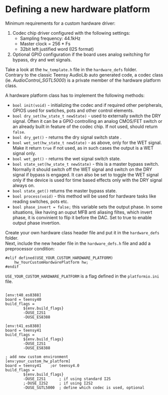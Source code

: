 # Defining a new hardware platform  

Minimum requirements for a custom hardware driver:  
1. Codec chip driver configured with the following settings:  
	- Sampling frequency: 44.1kHz
	- Master clock = 256 * Fs
	- 32bit left justified word (I2S format)
2. Optional GPIO configuration if the board uses analog switching for bypass, dry and wet signals.  

Take a look at the `hw_template.h` file in the `hardware_defs` folder.  
Contrary to the classic Teensy AudioLib auto generated code, a codec class (ie. *AudioControl_SGTL5000*) is a private member of the hardware platform class.  

A hardware platform class has to implement the following methods:  
- `bool init(void)` -  initializing the codec and if required other peripherals, GPIOS used for swtiches, pots and other control elements.  
- `bool dry_set(hw_state_t newState)` - used to externally switch the DRY signal. Often it can be a GPIO controlling an analog CMOS/FET switch or an already built in feature of the codec chip. If not used, should return `false`.  
- `bool dry_get()` - returns the dry signal switch state .
- `bool wet_set(hw_state_t newState)` - as above, only for the WET signal. Make it return `true` if not used, as in such cases the output is a WET signal only.  
- `bool wet_get()` - returns the wet signal switch state.  
- `bool state_set(hw_state_t newState)` - this is a master bypass switch. Normally it should switch off the WET signal and switch on the DRY signal if bypass is engaged. It can also be set to toggle the WET signal only if the device is used for time based effects only with the DRY signal always on.  
- `bool state_get()` returns the master bypass state.  
- `bool process(void)` - this method will be used for hardware tasks like reading switches, pots etc.  
- `bool phase_invert = false;` this variable sets the output phase. In some situations, like having an ouput MFB anti aliasing filtes, which invert phase, it is convinient to flip it before the DAC. Set to true to enable output phase invertion.  

Create your own hardware class header file and put it in the `hardware_defs` folder.  
Next, include the new header file in the `hardware_defs.h` file and add a preprocessor condition:  
```
#elif defined(USE_YOUR_CUSTOM_HARDWARE_PLATFORM)
	hw_YourCustomHardwarePlatform hw;	
#endif
```
`USE_YOUR_CUSTOM_HARDWARE_PLATFORM` is a flag defined in the `platformio.ini` file.  
```

[env:t40_es8388]
board = teensy40
build_flags = 
		${env.build_flags}
		-DUSE_I2S1
		-DUSE_ES8388	

[env:t41_es8388]
board = teensy41
build_flags = 
		${env.build_flags}
		-DUSE_I2S1
		-DUSE_ES8388	

; add new custom environment  
[env:your_custom_hw_platform]
board = teensy41	;or teensy4.0
build_flags = 
		${env.build_flags}
		-DUSE_I2S1		; if using standard I2S
		;-DUSE_I2S2		; if using I2S2
		-DUSE_SGTL5000	; define which codec is used, optional

```
